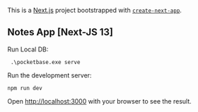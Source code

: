 This is a [Next.js](https://nextjs.org/) project bootstrapped with [`create-next-app`](https://github.com/vercel/next.js/tree/canary/packages/create-next-app).

## Notes App [Next-JS 13] ##

Run Local DB:
```
 .\pocketbase.exe serve
```

Run the development server:
```
npm run dev
```

Open [http://localhost:3000](http://localhost:3000) with your browser to see the result.


